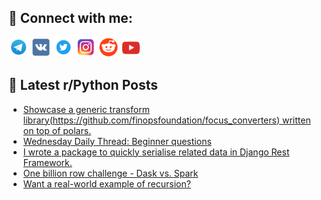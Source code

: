 ## 🔎 Connect with me:
[<img src="https://github.com/bullbesh/bullbesh/blob/main/images/Telegram.png" width="32" height="32" />](https://t.me/bullbesh)
[<img src="https://github.com/bullbesh/bullbesh/blob/main/images/VK.png" width="32" height="32" />](https://vk.com/bullbesh)
[<img src="https://github.com/bullbesh/bullbesh/blob/main/images/Twitter.png" width="32" height="32" />](https://twitter.com/bullbesh1)
[<img src="https://github.com/bullbesh/bullbesh/blob/main/images/Instagram.png" width="32" height="32" />](https://www.instagram.com/bullbesh)
[<img src="https://github.com/bullbesh/bullbesh/blob/main/images/Reddit.png" width="32" height="32" />](https://www.reddit.com/user/bullbesh)
[<img src="https://github.com/bullbesh/bullbesh/blob/main/images/YouTube.png" width="32" height="32" />](https://www.youtube.com/channel/UCtfjRs6uzgq5mfm8S06WTcg)

## 📕 Latest r/Python Posts
<!-- BLOG-POST-LIST:START -->
- [Showcase a generic transform library&lpar;https://github.com/finopsfoundation/focus_converters&rpar; written on top of polars.](https://www.reddit.com/r/Python/comments/198u4sa/showcase_a_generic_transform/)
- [Wednesday Daily Thread: Beginner questions](https://www.reddit.com/r/Python/comments/198i643/wednesday_daily_thread_beginner_questions/)
- [I wrote a package to quickly serialise related data in Django Rest Framework.](https://www.reddit.com/r/Python/comments/198fyvc/i_wrote_a_package_to_quickly_serialise_related/)
- [One billion row challenge - Dask vs. Spark](https://www.reddit.com/r/Python/comments/198f5vc/one_billion_row_challenge_dask_vs_spark/)
- [Want a real-world example of recursion?](https://www.reddit.com/r/Python/comments/198dp2o/want_a_realworld_example_of_recursion/)
<!-- BLOG-POST-LIST:END -->
